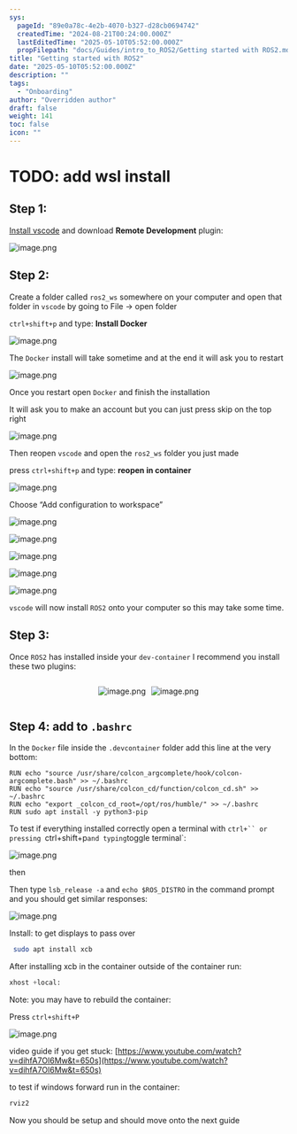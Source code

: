 ```yaml
---
sys:
  pageId: "89e0a78c-4e2b-4070-b327-d28cb0694742"
  createdTime: "2024-08-21T00:24:00.000Z"
  lastEditedTime: "2025-05-10T05:52:00.000Z"
  propFilepath: "docs/Guides/intro_to_ROS2/Getting started with ROS2.md"
title: "Getting started with ROS2"
date: "2025-05-10T05:52:00.000Z"
description: ""
tags:
  - "Onboarding"
author: "Overridden author"
draft: false
weight: 141
toc: false
icon: ""
---
```


# TODO: add wsl install

## Step 1:

[Install vscode](https://code.visualstudio.com/download) and download **Remote Development** plugin:

![image.png](https://prod-files-secure.s3.us-west-2.amazonaws.com/d518164a-d88e-44d1-a4ee-3adb3bd8bce0/efb52993-1881-4a40-b95e-6f020334f022/image.png?X-Amz-Algorithm=AWS4-HMAC-SHA256&X-Amz-Content-Sha256=UNSIGNED-PAYLOAD&X-Amz-Credential=ASIAZI2LB466T2KSHN4Z%2F20250715%2Fus-west-2%2Fs3%2Faws4_request&X-Amz-Date=20250715T110855Z&X-Amz-Expires=3600&X-Amz-Security-Token=IQoJb3JpZ2luX2VjECsaCXVzLXdlc3QtMiJHMEUCID8EhRXeRICQ37lmbsypxRLDTDvupP8YB9mqiVjRuHZnAiEAx9%2BANtTNV%2FovxPCH2SxZG2p9WczqYJJMuiVS%2BDpY69gq%2FwMIQxAAGgw2Mzc0MjMxODM4MDUiDIQGZX3%2FbMMrS7fx2SrcA6QbsTWV9HpWeabasGcK%2BHBl%2F9MA7p9IzAAojqV5MhM3MjmszqrUqETTRaQIZcK9q9gn6Ex1%2FmQYh1B9MnCR4ivpP%2F34P%2Fbp5VebsOTttGB7gUSwM1%2BWQxkKT%2Fp9Y2VcyVUm%2FQqy7Avo4myqCnQdPKjoSBSKo88sak8g6Vh9%2Fu5TasY07Z9avQr7HTOhE25r9Ksm69rJOqlzQIw2ZK8ieksLaqETjM5yf7rJ4C7H%2B7mHBJ%2FWYtrinCYgc3LwWFa%2BJ30%2FvcajlqSpNzW9k9o3EZoyv%2BbKk70n2aCce7Z1Q4UXGdB9Fd2mu6LnV9LtZsb6h%2FTkGA9ibXk0my23Lh2X67DyIs%2FWNmjX%2FmnpG7384RGCjsalKixpYjpNU59VLT%2FZhnonNJwoHr3hhkM5VWlG%2BEfvE1y5OWQD2%2FzLGTY1I9zk8JwHQB7wzqj7XMuLYh45vjeLQ9hqtF7L6PhrnIOGbAkDjUy10ESU%2B2qd5UfQNrz4YMPOdqhR9edMlXplAd%2FNVR%2B8W8Z54gynK6cpWQuJvJDiBmxSIKP787VBXkgZ%2BWh%2Br75VCGHMTV1Te4kEBtf4XIcIPVwFnqUkeJwaa0%2FT9SMjlNSU8dHy%2Bd0gSiT2XBsRRH4e8%2BuLuZq3YNvMMOvZ2MMGOqUB8eUrwJSfZDIiZx%2FQVcq2zt5Scn3GrXl3trK60Fef7geMmVH7017UrzNfmCfAVTaQM3HBv0vrEMOUKLter4ZOeScA9J6RMS1ihQ%2FtIqNimk35LDIoCwc9Hq9tSF5Plt%2FLNffgDlhuxb77mvow6CZlp2TLJPoDFzUC4VBZbPDltgB7A8vkXDdw6G9uozyrcMvp5gMbR7j3NVjenH2fV6JtchdlneTK&X-Amz-Signature=07ed30eff34f3c77d0be29fdd4e96688aa65d4f9d899cb60b556f7e2f9a5929a&X-Amz-SignedHeaders=host&x-amz-checksum-mode=ENABLED&x-id=GetObject)

## Step 2:

Create a folder called `ros2_ws` somewhere on your computer and open that folder in `vscode` by going to File → open folder 

`ctrl+shift+p` and type: **Install Docker**

![image.png](https://prod-files-secure.s3.us-west-2.amazonaws.com/d518164a-d88e-44d1-a4ee-3adb3bd8bce0/2269dc0e-1cd5-47ff-bceb-c04ad9b2eab0/image.png?X-Amz-Algorithm=AWS4-HMAC-SHA256&X-Amz-Content-Sha256=UNSIGNED-PAYLOAD&X-Amz-Credential=ASIAZI2LB466T2KSHN4Z%2F20250715%2Fus-west-2%2Fs3%2Faws4_request&X-Amz-Date=20250715T110855Z&X-Amz-Expires=3600&X-Amz-Security-Token=IQoJb3JpZ2luX2VjECsaCXVzLXdlc3QtMiJHMEUCID8EhRXeRICQ37lmbsypxRLDTDvupP8YB9mqiVjRuHZnAiEAx9%2BANtTNV%2FovxPCH2SxZG2p9WczqYJJMuiVS%2BDpY69gq%2FwMIQxAAGgw2Mzc0MjMxODM4MDUiDIQGZX3%2FbMMrS7fx2SrcA6QbsTWV9HpWeabasGcK%2BHBl%2F9MA7p9IzAAojqV5MhM3MjmszqrUqETTRaQIZcK9q9gn6Ex1%2FmQYh1B9MnCR4ivpP%2F34P%2Fbp5VebsOTttGB7gUSwM1%2BWQxkKT%2Fp9Y2VcyVUm%2FQqy7Avo4myqCnQdPKjoSBSKo88sak8g6Vh9%2Fu5TasY07Z9avQr7HTOhE25r9Ksm69rJOqlzQIw2ZK8ieksLaqETjM5yf7rJ4C7H%2B7mHBJ%2FWYtrinCYgc3LwWFa%2BJ30%2FvcajlqSpNzW9k9o3EZoyv%2BbKk70n2aCce7Z1Q4UXGdB9Fd2mu6LnV9LtZsb6h%2FTkGA9ibXk0my23Lh2X67DyIs%2FWNmjX%2FmnpG7384RGCjsalKixpYjpNU59VLT%2FZhnonNJwoHr3hhkM5VWlG%2BEfvE1y5OWQD2%2FzLGTY1I9zk8JwHQB7wzqj7XMuLYh45vjeLQ9hqtF7L6PhrnIOGbAkDjUy10ESU%2B2qd5UfQNrz4YMPOdqhR9edMlXplAd%2FNVR%2B8W8Z54gynK6cpWQuJvJDiBmxSIKP787VBXkgZ%2BWh%2Br75VCGHMTV1Te4kEBtf4XIcIPVwFnqUkeJwaa0%2FT9SMjlNSU8dHy%2Bd0gSiT2XBsRRH4e8%2BuLuZq3YNvMMOvZ2MMGOqUB8eUrwJSfZDIiZx%2FQVcq2zt5Scn3GrXl3trK60Fef7geMmVH7017UrzNfmCfAVTaQM3HBv0vrEMOUKLter4ZOeScA9J6RMS1ihQ%2FtIqNimk35LDIoCwc9Hq9tSF5Plt%2FLNffgDlhuxb77mvow6CZlp2TLJPoDFzUC4VBZbPDltgB7A8vkXDdw6G9uozyrcMvp5gMbR7j3NVjenH2fV6JtchdlneTK&X-Amz-Signature=eb5bc00abc941026dbb3104952ff336f0f9b57157d89b88ccbdb4268bde212ae&X-Amz-SignedHeaders=host&x-amz-checksum-mode=ENABLED&x-id=GetObject)

The `Docker` install will take sometime and at the end it will ask you to restart

![image.png](https://prod-files-secure.s3.us-west-2.amazonaws.com/d518164a-d88e-44d1-a4ee-3adb3bd8bce0/ed233f78-be33-4b1f-b89c-9c346c0e961e/image.png?X-Amz-Algorithm=AWS4-HMAC-SHA256&X-Amz-Content-Sha256=UNSIGNED-PAYLOAD&X-Amz-Credential=ASIAZI2LB466T2KSHN4Z%2F20250715%2Fus-west-2%2Fs3%2Faws4_request&X-Amz-Date=20250715T110855Z&X-Amz-Expires=3600&X-Amz-Security-Token=IQoJb3JpZ2luX2VjECsaCXVzLXdlc3QtMiJHMEUCID8EhRXeRICQ37lmbsypxRLDTDvupP8YB9mqiVjRuHZnAiEAx9%2BANtTNV%2FovxPCH2SxZG2p9WczqYJJMuiVS%2BDpY69gq%2FwMIQxAAGgw2Mzc0MjMxODM4MDUiDIQGZX3%2FbMMrS7fx2SrcA6QbsTWV9HpWeabasGcK%2BHBl%2F9MA7p9IzAAojqV5MhM3MjmszqrUqETTRaQIZcK9q9gn6Ex1%2FmQYh1B9MnCR4ivpP%2F34P%2Fbp5VebsOTttGB7gUSwM1%2BWQxkKT%2Fp9Y2VcyVUm%2FQqy7Avo4myqCnQdPKjoSBSKo88sak8g6Vh9%2Fu5TasY07Z9avQr7HTOhE25r9Ksm69rJOqlzQIw2ZK8ieksLaqETjM5yf7rJ4C7H%2B7mHBJ%2FWYtrinCYgc3LwWFa%2BJ30%2FvcajlqSpNzW9k9o3EZoyv%2BbKk70n2aCce7Z1Q4UXGdB9Fd2mu6LnV9LtZsb6h%2FTkGA9ibXk0my23Lh2X67DyIs%2FWNmjX%2FmnpG7384RGCjsalKixpYjpNU59VLT%2FZhnonNJwoHr3hhkM5VWlG%2BEfvE1y5OWQD2%2FzLGTY1I9zk8JwHQB7wzqj7XMuLYh45vjeLQ9hqtF7L6PhrnIOGbAkDjUy10ESU%2B2qd5UfQNrz4YMPOdqhR9edMlXplAd%2FNVR%2B8W8Z54gynK6cpWQuJvJDiBmxSIKP787VBXkgZ%2BWh%2Br75VCGHMTV1Te4kEBtf4XIcIPVwFnqUkeJwaa0%2FT9SMjlNSU8dHy%2Bd0gSiT2XBsRRH4e8%2BuLuZq3YNvMMOvZ2MMGOqUB8eUrwJSfZDIiZx%2FQVcq2zt5Scn3GrXl3trK60Fef7geMmVH7017UrzNfmCfAVTaQM3HBv0vrEMOUKLter4ZOeScA9J6RMS1ihQ%2FtIqNimk35LDIoCwc9Hq9tSF5Plt%2FLNffgDlhuxb77mvow6CZlp2TLJPoDFzUC4VBZbPDltgB7A8vkXDdw6G9uozyrcMvp5gMbR7j3NVjenH2fV6JtchdlneTK&X-Amz-Signature=c4bb4d95a32d352cc6e5ad53d273cdbf1718d9c92f36c50c65202c873e694d06&X-Amz-SignedHeaders=host&x-amz-checksum-mode=ENABLED&x-id=GetObject)

Once you restart open `Docker` and finish the installation

It will ask you to make an account but you can just press skip on the top right

![image.png](https://prod-files-secure.s3.us-west-2.amazonaws.com/d518164a-d88e-44d1-a4ee-3adb3bd8bce0/21010ad9-1659-4fd9-9f59-9932a09b2a3d/image.png?X-Amz-Algorithm=AWS4-HMAC-SHA256&X-Amz-Content-Sha256=UNSIGNED-PAYLOAD&X-Amz-Credential=ASIAZI2LB466T2KSHN4Z%2F20250715%2Fus-west-2%2Fs3%2Faws4_request&X-Amz-Date=20250715T110855Z&X-Amz-Expires=3600&X-Amz-Security-Token=IQoJb3JpZ2luX2VjECsaCXVzLXdlc3QtMiJHMEUCID8EhRXeRICQ37lmbsypxRLDTDvupP8YB9mqiVjRuHZnAiEAx9%2BANtTNV%2FovxPCH2SxZG2p9WczqYJJMuiVS%2BDpY69gq%2FwMIQxAAGgw2Mzc0MjMxODM4MDUiDIQGZX3%2FbMMrS7fx2SrcA6QbsTWV9HpWeabasGcK%2BHBl%2F9MA7p9IzAAojqV5MhM3MjmszqrUqETTRaQIZcK9q9gn6Ex1%2FmQYh1B9MnCR4ivpP%2F34P%2Fbp5VebsOTttGB7gUSwM1%2BWQxkKT%2Fp9Y2VcyVUm%2FQqy7Avo4myqCnQdPKjoSBSKo88sak8g6Vh9%2Fu5TasY07Z9avQr7HTOhE25r9Ksm69rJOqlzQIw2ZK8ieksLaqETjM5yf7rJ4C7H%2B7mHBJ%2FWYtrinCYgc3LwWFa%2BJ30%2FvcajlqSpNzW9k9o3EZoyv%2BbKk70n2aCce7Z1Q4UXGdB9Fd2mu6LnV9LtZsb6h%2FTkGA9ibXk0my23Lh2X67DyIs%2FWNmjX%2FmnpG7384RGCjsalKixpYjpNU59VLT%2FZhnonNJwoHr3hhkM5VWlG%2BEfvE1y5OWQD2%2FzLGTY1I9zk8JwHQB7wzqj7XMuLYh45vjeLQ9hqtF7L6PhrnIOGbAkDjUy10ESU%2B2qd5UfQNrz4YMPOdqhR9edMlXplAd%2FNVR%2B8W8Z54gynK6cpWQuJvJDiBmxSIKP787VBXkgZ%2BWh%2Br75VCGHMTV1Te4kEBtf4XIcIPVwFnqUkeJwaa0%2FT9SMjlNSU8dHy%2Bd0gSiT2XBsRRH4e8%2BuLuZq3YNvMMOvZ2MMGOqUB8eUrwJSfZDIiZx%2FQVcq2zt5Scn3GrXl3trK60Fef7geMmVH7017UrzNfmCfAVTaQM3HBv0vrEMOUKLter4ZOeScA9J6RMS1ihQ%2FtIqNimk35LDIoCwc9Hq9tSF5Plt%2FLNffgDlhuxb77mvow6CZlp2TLJPoDFzUC4VBZbPDltgB7A8vkXDdw6G9uozyrcMvp5gMbR7j3NVjenH2fV6JtchdlneTK&X-Amz-Signature=93f2e0b786649d7a66ecc1a8758e72b8344366f535a16df93c87782eef2d9946&X-Amz-SignedHeaders=host&x-amz-checksum-mode=ENABLED&x-id=GetObject)

Then reopen `vscode` and open the `ros2_ws` folder you just made

press `ctrl+shift+p` and type: **reopen in container**

![image.png](https://prod-files-secure.s3.us-west-2.amazonaws.com/d518164a-d88e-44d1-a4ee-3adb3bd8bce0/4e93b8c2-41ad-488c-8095-c74205196118/image.png?X-Amz-Algorithm=AWS4-HMAC-SHA256&X-Amz-Content-Sha256=UNSIGNED-PAYLOAD&X-Amz-Credential=ASIAZI2LB466T2KSHN4Z%2F20250715%2Fus-west-2%2Fs3%2Faws4_request&X-Amz-Date=20250715T110855Z&X-Amz-Expires=3600&X-Amz-Security-Token=IQoJb3JpZ2luX2VjECsaCXVzLXdlc3QtMiJHMEUCID8EhRXeRICQ37lmbsypxRLDTDvupP8YB9mqiVjRuHZnAiEAx9%2BANtTNV%2FovxPCH2SxZG2p9WczqYJJMuiVS%2BDpY69gq%2FwMIQxAAGgw2Mzc0MjMxODM4MDUiDIQGZX3%2FbMMrS7fx2SrcA6QbsTWV9HpWeabasGcK%2BHBl%2F9MA7p9IzAAojqV5MhM3MjmszqrUqETTRaQIZcK9q9gn6Ex1%2FmQYh1B9MnCR4ivpP%2F34P%2Fbp5VebsOTttGB7gUSwM1%2BWQxkKT%2Fp9Y2VcyVUm%2FQqy7Avo4myqCnQdPKjoSBSKo88sak8g6Vh9%2Fu5TasY07Z9avQr7HTOhE25r9Ksm69rJOqlzQIw2ZK8ieksLaqETjM5yf7rJ4C7H%2B7mHBJ%2FWYtrinCYgc3LwWFa%2BJ30%2FvcajlqSpNzW9k9o3EZoyv%2BbKk70n2aCce7Z1Q4UXGdB9Fd2mu6LnV9LtZsb6h%2FTkGA9ibXk0my23Lh2X67DyIs%2FWNmjX%2FmnpG7384RGCjsalKixpYjpNU59VLT%2FZhnonNJwoHr3hhkM5VWlG%2BEfvE1y5OWQD2%2FzLGTY1I9zk8JwHQB7wzqj7XMuLYh45vjeLQ9hqtF7L6PhrnIOGbAkDjUy10ESU%2B2qd5UfQNrz4YMPOdqhR9edMlXplAd%2FNVR%2B8W8Z54gynK6cpWQuJvJDiBmxSIKP787VBXkgZ%2BWh%2Br75VCGHMTV1Te4kEBtf4XIcIPVwFnqUkeJwaa0%2FT9SMjlNSU8dHy%2Bd0gSiT2XBsRRH4e8%2BuLuZq3YNvMMOvZ2MMGOqUB8eUrwJSfZDIiZx%2FQVcq2zt5Scn3GrXl3trK60Fef7geMmVH7017UrzNfmCfAVTaQM3HBv0vrEMOUKLter4ZOeScA9J6RMS1ihQ%2FtIqNimk35LDIoCwc9Hq9tSF5Plt%2FLNffgDlhuxb77mvow6CZlp2TLJPoDFzUC4VBZbPDltgB7A8vkXDdw6G9uozyrcMvp5gMbR7j3NVjenH2fV6JtchdlneTK&X-Amz-Signature=a264555b46e49d07b5140ba27b756a0e0160a33ea953eb59f37af5ac14393dad&X-Amz-SignedHeaders=host&x-amz-checksum-mode=ENABLED&x-id=GetObject)

Choose “Add configuration to workspace”

![image.png](https://prod-files-secure.s3.us-west-2.amazonaws.com/d518164a-d88e-44d1-a4ee-3adb3bd8bce0/9560b282-5060-4989-ba37-97e7b2c22476/image.png?X-Amz-Algorithm=AWS4-HMAC-SHA256&X-Amz-Content-Sha256=UNSIGNED-PAYLOAD&X-Amz-Credential=ASIAZI2LB466T2KSHN4Z%2F20250715%2Fus-west-2%2Fs3%2Faws4_request&X-Amz-Date=20250715T110855Z&X-Amz-Expires=3600&X-Amz-Security-Token=IQoJb3JpZ2luX2VjECsaCXVzLXdlc3QtMiJHMEUCID8EhRXeRICQ37lmbsypxRLDTDvupP8YB9mqiVjRuHZnAiEAx9%2BANtTNV%2FovxPCH2SxZG2p9WczqYJJMuiVS%2BDpY69gq%2FwMIQxAAGgw2Mzc0MjMxODM4MDUiDIQGZX3%2FbMMrS7fx2SrcA6QbsTWV9HpWeabasGcK%2BHBl%2F9MA7p9IzAAojqV5MhM3MjmszqrUqETTRaQIZcK9q9gn6Ex1%2FmQYh1B9MnCR4ivpP%2F34P%2Fbp5VebsOTttGB7gUSwM1%2BWQxkKT%2Fp9Y2VcyVUm%2FQqy7Avo4myqCnQdPKjoSBSKo88sak8g6Vh9%2Fu5TasY07Z9avQr7HTOhE25r9Ksm69rJOqlzQIw2ZK8ieksLaqETjM5yf7rJ4C7H%2B7mHBJ%2FWYtrinCYgc3LwWFa%2BJ30%2FvcajlqSpNzW9k9o3EZoyv%2BbKk70n2aCce7Z1Q4UXGdB9Fd2mu6LnV9LtZsb6h%2FTkGA9ibXk0my23Lh2X67DyIs%2FWNmjX%2FmnpG7384RGCjsalKixpYjpNU59VLT%2FZhnonNJwoHr3hhkM5VWlG%2BEfvE1y5OWQD2%2FzLGTY1I9zk8JwHQB7wzqj7XMuLYh45vjeLQ9hqtF7L6PhrnIOGbAkDjUy10ESU%2B2qd5UfQNrz4YMPOdqhR9edMlXplAd%2FNVR%2B8W8Z54gynK6cpWQuJvJDiBmxSIKP787VBXkgZ%2BWh%2Br75VCGHMTV1Te4kEBtf4XIcIPVwFnqUkeJwaa0%2FT9SMjlNSU8dHy%2Bd0gSiT2XBsRRH4e8%2BuLuZq3YNvMMOvZ2MMGOqUB8eUrwJSfZDIiZx%2FQVcq2zt5Scn3GrXl3trK60Fef7geMmVH7017UrzNfmCfAVTaQM3HBv0vrEMOUKLter4ZOeScA9J6RMS1ihQ%2FtIqNimk35LDIoCwc9Hq9tSF5Plt%2FLNffgDlhuxb77mvow6CZlp2TLJPoDFzUC4VBZbPDltgB7A8vkXDdw6G9uozyrcMvp5gMbR7j3NVjenH2fV6JtchdlneTK&X-Amz-Signature=982663756518368b77ade2464fcf94a963876b93328c4ac68749893c374efb61&X-Amz-SignedHeaders=host&x-amz-checksum-mode=ENABLED&x-id=GetObject)

![image.png](https://prod-files-secure.s3.us-west-2.amazonaws.com/d518164a-d88e-44d1-a4ee-3adb3bd8bce0/2ee63f81-886b-48e8-a553-dc6e5eac99e4/image.png?X-Amz-Algorithm=AWS4-HMAC-SHA256&X-Amz-Content-Sha256=UNSIGNED-PAYLOAD&X-Amz-Credential=ASIAZI2LB466T2KSHN4Z%2F20250715%2Fus-west-2%2Fs3%2Faws4_request&X-Amz-Date=20250715T110855Z&X-Amz-Expires=3600&X-Amz-Security-Token=IQoJb3JpZ2luX2VjECsaCXVzLXdlc3QtMiJHMEUCID8EhRXeRICQ37lmbsypxRLDTDvupP8YB9mqiVjRuHZnAiEAx9%2BANtTNV%2FovxPCH2SxZG2p9WczqYJJMuiVS%2BDpY69gq%2FwMIQxAAGgw2Mzc0MjMxODM4MDUiDIQGZX3%2FbMMrS7fx2SrcA6QbsTWV9HpWeabasGcK%2BHBl%2F9MA7p9IzAAojqV5MhM3MjmszqrUqETTRaQIZcK9q9gn6Ex1%2FmQYh1B9MnCR4ivpP%2F34P%2Fbp5VebsOTttGB7gUSwM1%2BWQxkKT%2Fp9Y2VcyVUm%2FQqy7Avo4myqCnQdPKjoSBSKo88sak8g6Vh9%2Fu5TasY07Z9avQr7HTOhE25r9Ksm69rJOqlzQIw2ZK8ieksLaqETjM5yf7rJ4C7H%2B7mHBJ%2FWYtrinCYgc3LwWFa%2BJ30%2FvcajlqSpNzW9k9o3EZoyv%2BbKk70n2aCce7Z1Q4UXGdB9Fd2mu6LnV9LtZsb6h%2FTkGA9ibXk0my23Lh2X67DyIs%2FWNmjX%2FmnpG7384RGCjsalKixpYjpNU59VLT%2FZhnonNJwoHr3hhkM5VWlG%2BEfvE1y5OWQD2%2FzLGTY1I9zk8JwHQB7wzqj7XMuLYh45vjeLQ9hqtF7L6PhrnIOGbAkDjUy10ESU%2B2qd5UfQNrz4YMPOdqhR9edMlXplAd%2FNVR%2B8W8Z54gynK6cpWQuJvJDiBmxSIKP787VBXkgZ%2BWh%2Br75VCGHMTV1Te4kEBtf4XIcIPVwFnqUkeJwaa0%2FT9SMjlNSU8dHy%2Bd0gSiT2XBsRRH4e8%2BuLuZq3YNvMMOvZ2MMGOqUB8eUrwJSfZDIiZx%2FQVcq2zt5Scn3GrXl3trK60Fef7geMmVH7017UrzNfmCfAVTaQM3HBv0vrEMOUKLter4ZOeScA9J6RMS1ihQ%2FtIqNimk35LDIoCwc9Hq9tSF5Plt%2FLNffgDlhuxb77mvow6CZlp2TLJPoDFzUC4VBZbPDltgB7A8vkXDdw6G9uozyrcMvp5gMbR7j3NVjenH2fV6JtchdlneTK&X-Amz-Signature=62bfe842ab4807a730bcbd37ab8876628d074c169840f137e6e337586dff273f&X-Amz-SignedHeaders=host&x-amz-checksum-mode=ENABLED&x-id=GetObject)

![image.png](https://prod-files-secure.s3.us-west-2.amazonaws.com/d518164a-d88e-44d1-a4ee-3adb3bd8bce0/ae1580b2-b048-407e-aed9-b584224a7a04/image.png?X-Amz-Algorithm=AWS4-HMAC-SHA256&X-Amz-Content-Sha256=UNSIGNED-PAYLOAD&X-Amz-Credential=ASIAZI2LB466T2KSHN4Z%2F20250715%2Fus-west-2%2Fs3%2Faws4_request&X-Amz-Date=20250715T110855Z&X-Amz-Expires=3600&X-Amz-Security-Token=IQoJb3JpZ2luX2VjECsaCXVzLXdlc3QtMiJHMEUCID8EhRXeRICQ37lmbsypxRLDTDvupP8YB9mqiVjRuHZnAiEAx9%2BANtTNV%2FovxPCH2SxZG2p9WczqYJJMuiVS%2BDpY69gq%2FwMIQxAAGgw2Mzc0MjMxODM4MDUiDIQGZX3%2FbMMrS7fx2SrcA6QbsTWV9HpWeabasGcK%2BHBl%2F9MA7p9IzAAojqV5MhM3MjmszqrUqETTRaQIZcK9q9gn6Ex1%2FmQYh1B9MnCR4ivpP%2F34P%2Fbp5VebsOTttGB7gUSwM1%2BWQxkKT%2Fp9Y2VcyVUm%2FQqy7Avo4myqCnQdPKjoSBSKo88sak8g6Vh9%2Fu5TasY07Z9avQr7HTOhE25r9Ksm69rJOqlzQIw2ZK8ieksLaqETjM5yf7rJ4C7H%2B7mHBJ%2FWYtrinCYgc3LwWFa%2BJ30%2FvcajlqSpNzW9k9o3EZoyv%2BbKk70n2aCce7Z1Q4UXGdB9Fd2mu6LnV9LtZsb6h%2FTkGA9ibXk0my23Lh2X67DyIs%2FWNmjX%2FmnpG7384RGCjsalKixpYjpNU59VLT%2FZhnonNJwoHr3hhkM5VWlG%2BEfvE1y5OWQD2%2FzLGTY1I9zk8JwHQB7wzqj7XMuLYh45vjeLQ9hqtF7L6PhrnIOGbAkDjUy10ESU%2B2qd5UfQNrz4YMPOdqhR9edMlXplAd%2FNVR%2B8W8Z54gynK6cpWQuJvJDiBmxSIKP787VBXkgZ%2BWh%2Br75VCGHMTV1Te4kEBtf4XIcIPVwFnqUkeJwaa0%2FT9SMjlNSU8dHy%2Bd0gSiT2XBsRRH4e8%2BuLuZq3YNvMMOvZ2MMGOqUB8eUrwJSfZDIiZx%2FQVcq2zt5Scn3GrXl3trK60Fef7geMmVH7017UrzNfmCfAVTaQM3HBv0vrEMOUKLter4ZOeScA9J6RMS1ihQ%2FtIqNimk35LDIoCwc9Hq9tSF5Plt%2FLNffgDlhuxb77mvow6CZlp2TLJPoDFzUC4VBZbPDltgB7A8vkXDdw6G9uozyrcMvp5gMbR7j3NVjenH2fV6JtchdlneTK&X-Amz-Signature=145cf89390af7ccf3cdf62b195d3cc969f10570785a5ff273b986e090bab559e&X-Amz-SignedHeaders=host&x-amz-checksum-mode=ENABLED&x-id=GetObject)

![image.png](https://prod-files-secure.s3.us-west-2.amazonaws.com/d518164a-d88e-44d1-a4ee-3adb3bd8bce0/53255b28-f75e-430f-b9e3-c0ac8577e42b/image.png?X-Amz-Algorithm=AWS4-HMAC-SHA256&X-Amz-Content-Sha256=UNSIGNED-PAYLOAD&X-Amz-Credential=ASIAZI2LB466T2KSHN4Z%2F20250715%2Fus-west-2%2Fs3%2Faws4_request&X-Amz-Date=20250715T110855Z&X-Amz-Expires=3600&X-Amz-Security-Token=IQoJb3JpZ2luX2VjECsaCXVzLXdlc3QtMiJHMEUCID8EhRXeRICQ37lmbsypxRLDTDvupP8YB9mqiVjRuHZnAiEAx9%2BANtTNV%2FovxPCH2SxZG2p9WczqYJJMuiVS%2BDpY69gq%2FwMIQxAAGgw2Mzc0MjMxODM4MDUiDIQGZX3%2FbMMrS7fx2SrcA6QbsTWV9HpWeabasGcK%2BHBl%2F9MA7p9IzAAojqV5MhM3MjmszqrUqETTRaQIZcK9q9gn6Ex1%2FmQYh1B9MnCR4ivpP%2F34P%2Fbp5VebsOTttGB7gUSwM1%2BWQxkKT%2Fp9Y2VcyVUm%2FQqy7Avo4myqCnQdPKjoSBSKo88sak8g6Vh9%2Fu5TasY07Z9avQr7HTOhE25r9Ksm69rJOqlzQIw2ZK8ieksLaqETjM5yf7rJ4C7H%2B7mHBJ%2FWYtrinCYgc3LwWFa%2BJ30%2FvcajlqSpNzW9k9o3EZoyv%2BbKk70n2aCce7Z1Q4UXGdB9Fd2mu6LnV9LtZsb6h%2FTkGA9ibXk0my23Lh2X67DyIs%2FWNmjX%2FmnpG7384RGCjsalKixpYjpNU59VLT%2FZhnonNJwoHr3hhkM5VWlG%2BEfvE1y5OWQD2%2FzLGTY1I9zk8JwHQB7wzqj7XMuLYh45vjeLQ9hqtF7L6PhrnIOGbAkDjUy10ESU%2B2qd5UfQNrz4YMPOdqhR9edMlXplAd%2FNVR%2B8W8Z54gynK6cpWQuJvJDiBmxSIKP787VBXkgZ%2BWh%2Br75VCGHMTV1Te4kEBtf4XIcIPVwFnqUkeJwaa0%2FT9SMjlNSU8dHy%2Bd0gSiT2XBsRRH4e8%2BuLuZq3YNvMMOvZ2MMGOqUB8eUrwJSfZDIiZx%2FQVcq2zt5Scn3GrXl3trK60Fef7geMmVH7017UrzNfmCfAVTaQM3HBv0vrEMOUKLter4ZOeScA9J6RMS1ihQ%2FtIqNimk35LDIoCwc9Hq9tSF5Plt%2FLNffgDlhuxb77mvow6CZlp2TLJPoDFzUC4VBZbPDltgB7A8vkXDdw6G9uozyrcMvp5gMbR7j3NVjenH2fV6JtchdlneTK&X-Amz-Signature=a45022a5aa77863ceaae353527fb97e6db64d91c5da9d414565d52c74d1c574a&X-Amz-SignedHeaders=host&x-amz-checksum-mode=ENABLED&x-id=GetObject)

![image.png](https://prod-files-secure.s3.us-west-2.amazonaws.com/d518164a-d88e-44d1-a4ee-3adb3bd8bce0/7c562767-5af9-4ffb-97d1-327bcdf4ee00/image.png?X-Amz-Algorithm=AWS4-HMAC-SHA256&X-Amz-Content-Sha256=UNSIGNED-PAYLOAD&X-Amz-Credential=ASIAZI2LB466T2KSHN4Z%2F20250715%2Fus-west-2%2Fs3%2Faws4_request&X-Amz-Date=20250715T110855Z&X-Amz-Expires=3600&X-Amz-Security-Token=IQoJb3JpZ2luX2VjECsaCXVzLXdlc3QtMiJHMEUCID8EhRXeRICQ37lmbsypxRLDTDvupP8YB9mqiVjRuHZnAiEAx9%2BANtTNV%2FovxPCH2SxZG2p9WczqYJJMuiVS%2BDpY69gq%2FwMIQxAAGgw2Mzc0MjMxODM4MDUiDIQGZX3%2FbMMrS7fx2SrcA6QbsTWV9HpWeabasGcK%2BHBl%2F9MA7p9IzAAojqV5MhM3MjmszqrUqETTRaQIZcK9q9gn6Ex1%2FmQYh1B9MnCR4ivpP%2F34P%2Fbp5VebsOTttGB7gUSwM1%2BWQxkKT%2Fp9Y2VcyVUm%2FQqy7Avo4myqCnQdPKjoSBSKo88sak8g6Vh9%2Fu5TasY07Z9avQr7HTOhE25r9Ksm69rJOqlzQIw2ZK8ieksLaqETjM5yf7rJ4C7H%2B7mHBJ%2FWYtrinCYgc3LwWFa%2BJ30%2FvcajlqSpNzW9k9o3EZoyv%2BbKk70n2aCce7Z1Q4UXGdB9Fd2mu6LnV9LtZsb6h%2FTkGA9ibXk0my23Lh2X67DyIs%2FWNmjX%2FmnpG7384RGCjsalKixpYjpNU59VLT%2FZhnonNJwoHr3hhkM5VWlG%2BEfvE1y5OWQD2%2FzLGTY1I9zk8JwHQB7wzqj7XMuLYh45vjeLQ9hqtF7L6PhrnIOGbAkDjUy10ESU%2B2qd5UfQNrz4YMPOdqhR9edMlXplAd%2FNVR%2B8W8Z54gynK6cpWQuJvJDiBmxSIKP787VBXkgZ%2BWh%2Br75VCGHMTV1Te4kEBtf4XIcIPVwFnqUkeJwaa0%2FT9SMjlNSU8dHy%2Bd0gSiT2XBsRRH4e8%2BuLuZq3YNvMMOvZ2MMGOqUB8eUrwJSfZDIiZx%2FQVcq2zt5Scn3GrXl3trK60Fef7geMmVH7017UrzNfmCfAVTaQM3HBv0vrEMOUKLter4ZOeScA9J6RMS1ihQ%2FtIqNimk35LDIoCwc9Hq9tSF5Plt%2FLNffgDlhuxb77mvow6CZlp2TLJPoDFzUC4VBZbPDltgB7A8vkXDdw6G9uozyrcMvp5gMbR7j3NVjenH2fV6JtchdlneTK&X-Amz-Signature=fb25c13291197ef0669a4f01a769903b695d88b8c70bae27c6df9a6fcab94db5&X-Amz-SignedHeaders=host&x-amz-checksum-mode=ENABLED&x-id=GetObject)

`vscode` will now install `ROS2` onto your computer so this may take some time.

## Step 3:

Once `ROS2` has installed inside your `dev-container` I recommend you install these two plugins:

<div style="display: flex;flex-direction: row; column-gap:10px; max-width: 630px;justify-content: center;">
<div>

![image.png](https://prod-files-secure.s3.us-west-2.amazonaws.com/d518164a-d88e-44d1-a4ee-3adb3bd8bce0/3fc3d550-5a54-4ba1-ba6b-faa01cdb7369/image.png?X-Amz-Algorithm=AWS4-HMAC-SHA256&X-Amz-Content-Sha256=UNSIGNED-PAYLOAD&X-Amz-Credential=ASIAZI2LB46644EH6GPZ%2F20250715%2Fus-west-2%2Fs3%2Faws4_request&X-Amz-Date=20250715T110856Z&X-Amz-Expires=3600&X-Amz-Security-Token=IQoJb3JpZ2luX2VjECsaCXVzLXdlc3QtMiJHMEUCIQCtbP4hvPMQ8vrqmJdKcbgI4hVsT6GgjeZ%2BiWTFgiWNOwIgZOFyveVkQ3K1DnfTygVgTgUxfSXOG9R%2F1vevns62q74q%2FwMIRBAAGgw2Mzc0MjMxODM4MDUiDKoiAeXoYOI7%2F1rDWCrcA%2FaJ94iLRbfZ87QgRdEaPkpYykfyom%2Bl8sroUJE%2BDDH5pmncQTft21snUfj9AL5piHIE5LroCmM7GfcuzSaexVaWgo3lyB8jYNQpX4PaSt3d1Za%2BwNtf7SAjAaW%2BjxjRRZ5l2SdCbLMPN50iNMz%2BBZxQGSSD3So1%2FG0x8WXBYD%2FHIsIzs2PT5bWzzRXia5jfsWnlJSfb1d1%2BjkgoFruc3rLt8gpY6vLlEP4AhiMCDBKby2WjjfOW9g6pIAohN8Mt8Uh8bjoZn3CxwlKuy3nbRZGXqum9YTM2UsSJGKTviyJnAp9KkI%2FsvZH11wt3F8tgdnYAoJ8v64J2O6Gak%2BFUsCbbVwcRLZTFoQyWfTGcC1QlihdQe%2FXAtbMhd7DrVeBHux3ztJ8n6po1a1NG1DXUmRpxs1TNVbf2Vi4UuV%2FqKx6VSx91i%2B186YWXgXwfy3Q7aUiAoihHrTLDDkHuGRy3%2FDeJXJsC5nKaS6D57eHflZkj1Mv6nhOeS%2Fd7VHJJ3WudobawyJWDWXYU2cmPHvSk38GCDzgg5Rl%2Fe%2BajiMB%2FAZVrVnC02Eaqw354HmwuoJNT8X2443Lyf8UCAyUvTG%2B69lDvybEDTOpRIp1zXVS9KpeVe0D28fgbxVCTEBbQMPbZ2MMGOqUB%2FJ0zZgR2o%2FRoqt%2FGBrBjb7h4P3qx6OOiPsjU5x9C5941afyiprWANtA9ja4jK%2F8BlgJ1j%2BAnQk4T3oqnzPz2J8KPGqhtb6TTiFH1Jlern%2Fm95hK5xvY8Yq33chaBQWCnziiSow13AU5fpyyTMoTn5ulnfJtspU2upqkx6F6swpsVMCVtse2wBMNsGzWdHK15a509Cb8CLMogvB8F8SmZvpmuqxLQ&X-Amz-Signature=8a1f49ed61ee6d9568ff912425ce2f1cc70a3200f71981d334b4c5a27eb1b269&X-Amz-SignedHeaders=host&x-amz-checksum-mode=ENABLED&x-id=GetObject)

</div>
<div>

![image.png](https://prod-files-secure.s3.us-west-2.amazonaws.com/d518164a-d88e-44d1-a4ee-3adb3bd8bce0/d994cc66-13c2-4093-a5a3-f84cf4601a82/image.png?X-Amz-Algorithm=AWS4-HMAC-SHA256&X-Amz-Content-Sha256=UNSIGNED-PAYLOAD&X-Amz-Credential=ASIAZI2LB466RSNURA3I%2F20250715%2Fus-west-2%2Fs3%2Faws4_request&X-Amz-Date=20250715T110857Z&X-Amz-Expires=3600&X-Amz-Security-Token=IQoJb3JpZ2luX2VjECsaCXVzLXdlc3QtMiJHMEUCIF25KOtAtA%2FjVN4T76Lh1Rpp4DcolaualYEULIOMkhobAiEA1GgEwHKa4H0DPm3D6jhi8H7jI89Hn1GERtNzrx8xcO8q%2FwMIRBAAGgw2Mzc0MjMxODM4MDUiDDsSrjOUmbQCSUMexSrcA0LiOq9%2BQtZNr4j2xLP091Y2KnAqEAPtFe%2Ff1A6LUwbBsyz5fDywtCF87yp%2FVRVjJYVUIjH%2BcM9j5yuxPlq84LtgNoZsbDCecG%2FTARL4YOAGVbLi27pm3c5ioZBPoo9MT7SBV4EX7sL8OADsJpoRfkjPJ8xqM2oVvPeaItWltW%2BdKVSfXW%2F%2FGZzT4WblpvybC2CoqCFU4rru3t1u8rC%2B%2BzJthzy7rP%2FWPhYhgf2LAGknKpF2PnYDEJ%2FWCpZpHRrlxJfHAhb1SiVlR8rj03FgMbUpPNMKpDMoKOCnBm6SRczMwSpnyGsxwDjtnKsfdPJD3evR5RxXLaKQ6o9NbMnIlAS5LsQGW%2BTmgymLPfk6XzY2RAVlUITVMa%2F14ggWcp0tQDG%2BqQ3gPo3ByeKHcGnmghCk4Ebt%2FERdTarXobjvu4dRvmjvbYM1TQt%2BjidBfeJpasovxhsaZoLT%2BMJKENBCORCFVn0ISYcpYbyb1X3hhZEyKsNI6i0VWBZVgPwnOWE%2FI97Osdqlgy5DLmd%2FgT9bKzhfCf1qgsXXF4jf0A%2B9cD1h3hUitNceTkCEJdSxlrjS8fDTqT767BBjtwLizdu3AClMpA8X6wVtWBmn1QrkYQbF55gXrzOptOuHElSTMLvZ2MMGOqUBWrr99dDt6G0mw4MacXgt2W0Yt%2FkxWbfjwi1ynLgH5cekxwQ2iuLRVbuS%2BiDO7HQx8snbywybKGmZH5cY4hmB3EeobN405wBoY8oCBpvwLo0MpSyt7FJIUAasDh4k4Uso%2BpnT0Xkr3%2BqIp7JvJ%2BOHiWc8sD1bN1iXS9y7pGBpCVq7lwt1PS60Xc6YCFMlDXneZ7qwwtEGMnZKoKnQBnxGQNBRZtql&X-Amz-Signature=b8ab59e6de5dda076ee43bb64c8fd60333f6b3152ed2bb504c3cc1115bc6b5c9&X-Amz-SignedHeaders=host&x-amz-checksum-mode=ENABLED&x-id=GetObject)

</div>
</div>

## Step 4: add to `.bashrc`

In the `Docker` file inside the `.devcontainer` folder add this line at the very bottom: 

```docker
RUN echo "source /usr/share/colcon_argcomplete/hook/colcon-argcomplete.bash" >> ~/.bashrc
RUN echo "source /usr/share/colcon_cd/function/colcon_cd.sh" >> ~/.bashrc
RUN echo "export _colcon_cd_root=/opt/ros/humble/" >> ~/.bashrc
RUN sudo apt install -y python3-pip 
```

To test if everything installed correctly open a terminal with `ctrl+`` or pressing `ctrl+shift+p` and typing `toggle terminal`:

![image.png](https://prod-files-secure.s3.us-west-2.amazonaws.com/d518164a-d88e-44d1-a4ee-3adb3bd8bce0/6a4943d8-b04e-4c02-9a58-775f3384d1a5/image.png?X-Amz-Algorithm=AWS4-HMAC-SHA256&X-Amz-Content-Sha256=UNSIGNED-PAYLOAD&X-Amz-Credential=ASIAZI2LB466T2KSHN4Z%2F20250715%2Fus-west-2%2Fs3%2Faws4_request&X-Amz-Date=20250715T110855Z&X-Amz-Expires=3600&X-Amz-Security-Token=IQoJb3JpZ2luX2VjECsaCXVzLXdlc3QtMiJHMEUCID8EhRXeRICQ37lmbsypxRLDTDvupP8YB9mqiVjRuHZnAiEAx9%2BANtTNV%2FovxPCH2SxZG2p9WczqYJJMuiVS%2BDpY69gq%2FwMIQxAAGgw2Mzc0MjMxODM4MDUiDIQGZX3%2FbMMrS7fx2SrcA6QbsTWV9HpWeabasGcK%2BHBl%2F9MA7p9IzAAojqV5MhM3MjmszqrUqETTRaQIZcK9q9gn6Ex1%2FmQYh1B9MnCR4ivpP%2F34P%2Fbp5VebsOTttGB7gUSwM1%2BWQxkKT%2Fp9Y2VcyVUm%2FQqy7Avo4myqCnQdPKjoSBSKo88sak8g6Vh9%2Fu5TasY07Z9avQr7HTOhE25r9Ksm69rJOqlzQIw2ZK8ieksLaqETjM5yf7rJ4C7H%2B7mHBJ%2FWYtrinCYgc3LwWFa%2BJ30%2FvcajlqSpNzW9k9o3EZoyv%2BbKk70n2aCce7Z1Q4UXGdB9Fd2mu6LnV9LtZsb6h%2FTkGA9ibXk0my23Lh2X67DyIs%2FWNmjX%2FmnpG7384RGCjsalKixpYjpNU59VLT%2FZhnonNJwoHr3hhkM5VWlG%2BEfvE1y5OWQD2%2FzLGTY1I9zk8JwHQB7wzqj7XMuLYh45vjeLQ9hqtF7L6PhrnIOGbAkDjUy10ESU%2B2qd5UfQNrz4YMPOdqhR9edMlXplAd%2FNVR%2B8W8Z54gynK6cpWQuJvJDiBmxSIKP787VBXkgZ%2BWh%2Br75VCGHMTV1Te4kEBtf4XIcIPVwFnqUkeJwaa0%2FT9SMjlNSU8dHy%2Bd0gSiT2XBsRRH4e8%2BuLuZq3YNvMMOvZ2MMGOqUB8eUrwJSfZDIiZx%2FQVcq2zt5Scn3GrXl3trK60Fef7geMmVH7017UrzNfmCfAVTaQM3HBv0vrEMOUKLter4ZOeScA9J6RMS1ihQ%2FtIqNimk35LDIoCwc9Hq9tSF5Plt%2FLNffgDlhuxb77mvow6CZlp2TLJPoDFzUC4VBZbPDltgB7A8vkXDdw6G9uozyrcMvp5gMbR7j3NVjenH2fV6JtchdlneTK&X-Amz-Signature=9a9f3bd1d54300a273fa7c64a091413f1d538f2ee78a9faa64e9630cfa26ebc0&X-Amz-SignedHeaders=host&x-amz-checksum-mode=ENABLED&x-id=GetObject)

then 

Then type `lsb_release -a` and `echo $ROS_DISTRO` in the command prompt and you should get similar responses:

![image.png](https://prod-files-secure.s3.us-west-2.amazonaws.com/d518164a-d88e-44d1-a4ee-3adb3bd8bce0/3e635dec-a805-4e85-8b9e-d000e5b71a4e/image.png?X-Amz-Algorithm=AWS4-HMAC-SHA256&X-Amz-Content-Sha256=UNSIGNED-PAYLOAD&X-Amz-Credential=ASIAZI2LB466T2KSHN4Z%2F20250715%2Fus-west-2%2Fs3%2Faws4_request&X-Amz-Date=20250715T110855Z&X-Amz-Expires=3600&X-Amz-Security-Token=IQoJb3JpZ2luX2VjECsaCXVzLXdlc3QtMiJHMEUCID8EhRXeRICQ37lmbsypxRLDTDvupP8YB9mqiVjRuHZnAiEAx9%2BANtTNV%2FovxPCH2SxZG2p9WczqYJJMuiVS%2BDpY69gq%2FwMIQxAAGgw2Mzc0MjMxODM4MDUiDIQGZX3%2FbMMrS7fx2SrcA6QbsTWV9HpWeabasGcK%2BHBl%2F9MA7p9IzAAojqV5MhM3MjmszqrUqETTRaQIZcK9q9gn6Ex1%2FmQYh1B9MnCR4ivpP%2F34P%2Fbp5VebsOTttGB7gUSwM1%2BWQxkKT%2Fp9Y2VcyVUm%2FQqy7Avo4myqCnQdPKjoSBSKo88sak8g6Vh9%2Fu5TasY07Z9avQr7HTOhE25r9Ksm69rJOqlzQIw2ZK8ieksLaqETjM5yf7rJ4C7H%2B7mHBJ%2FWYtrinCYgc3LwWFa%2BJ30%2FvcajlqSpNzW9k9o3EZoyv%2BbKk70n2aCce7Z1Q4UXGdB9Fd2mu6LnV9LtZsb6h%2FTkGA9ibXk0my23Lh2X67DyIs%2FWNmjX%2FmnpG7384RGCjsalKixpYjpNU59VLT%2FZhnonNJwoHr3hhkM5VWlG%2BEfvE1y5OWQD2%2FzLGTY1I9zk8JwHQB7wzqj7XMuLYh45vjeLQ9hqtF7L6PhrnIOGbAkDjUy10ESU%2B2qd5UfQNrz4YMPOdqhR9edMlXplAd%2FNVR%2B8W8Z54gynK6cpWQuJvJDiBmxSIKP787VBXkgZ%2BWh%2Br75VCGHMTV1Te4kEBtf4XIcIPVwFnqUkeJwaa0%2FT9SMjlNSU8dHy%2Bd0gSiT2XBsRRH4e8%2BuLuZq3YNvMMOvZ2MMGOqUB8eUrwJSfZDIiZx%2FQVcq2zt5Scn3GrXl3trK60Fef7geMmVH7017UrzNfmCfAVTaQM3HBv0vrEMOUKLter4ZOeScA9J6RMS1ihQ%2FtIqNimk35LDIoCwc9Hq9tSF5Plt%2FLNffgDlhuxb77mvow6CZlp2TLJPoDFzUC4VBZbPDltgB7A8vkXDdw6G9uozyrcMvp5gMbR7j3NVjenH2fV6JtchdlneTK&X-Amz-Signature=b48544d70f3d576bc74915adafd3194318015c7f3766ed44f8ddb3e20c4204c3&X-Amz-SignedHeaders=host&x-amz-checksum-mode=ENABLED&x-id=GetObject)

Install:  to get displays to pass over

```bash
 sudo apt install xcb
```

After installing xcb in the container outside of the container run:

```python
xhost +local:
```

Note: you may have to rebuild the container:

Press `ctrl+shift+P`

![image.png](https://prod-files-secure.s3.us-west-2.amazonaws.com/d518164a-d88e-44d1-a4ee-3adb3bd8bce0/6c2be660-2618-4c38-9c26-53554f7a0b7b/image.png?X-Amz-Algorithm=AWS4-HMAC-SHA256&X-Amz-Content-Sha256=UNSIGNED-PAYLOAD&X-Amz-Credential=ASIAZI2LB466T2KSHN4Z%2F20250715%2Fus-west-2%2Fs3%2Faws4_request&X-Amz-Date=20250715T110856Z&X-Amz-Expires=3600&X-Amz-Security-Token=IQoJb3JpZ2luX2VjECsaCXVzLXdlc3QtMiJHMEUCID8EhRXeRICQ37lmbsypxRLDTDvupP8YB9mqiVjRuHZnAiEAx9%2BANtTNV%2FovxPCH2SxZG2p9WczqYJJMuiVS%2BDpY69gq%2FwMIQxAAGgw2Mzc0MjMxODM4MDUiDIQGZX3%2FbMMrS7fx2SrcA6QbsTWV9HpWeabasGcK%2BHBl%2F9MA7p9IzAAojqV5MhM3MjmszqrUqETTRaQIZcK9q9gn6Ex1%2FmQYh1B9MnCR4ivpP%2F34P%2Fbp5VebsOTttGB7gUSwM1%2BWQxkKT%2Fp9Y2VcyVUm%2FQqy7Avo4myqCnQdPKjoSBSKo88sak8g6Vh9%2Fu5TasY07Z9avQr7HTOhE25r9Ksm69rJOqlzQIw2ZK8ieksLaqETjM5yf7rJ4C7H%2B7mHBJ%2FWYtrinCYgc3LwWFa%2BJ30%2FvcajlqSpNzW9k9o3EZoyv%2BbKk70n2aCce7Z1Q4UXGdB9Fd2mu6LnV9LtZsb6h%2FTkGA9ibXk0my23Lh2X67DyIs%2FWNmjX%2FmnpG7384RGCjsalKixpYjpNU59VLT%2FZhnonNJwoHr3hhkM5VWlG%2BEfvE1y5OWQD2%2FzLGTY1I9zk8JwHQB7wzqj7XMuLYh45vjeLQ9hqtF7L6PhrnIOGbAkDjUy10ESU%2B2qd5UfQNrz4YMPOdqhR9edMlXplAd%2FNVR%2B8W8Z54gynK6cpWQuJvJDiBmxSIKP787VBXkgZ%2BWh%2Br75VCGHMTV1Te4kEBtf4XIcIPVwFnqUkeJwaa0%2FT9SMjlNSU8dHy%2Bd0gSiT2XBsRRH4e8%2BuLuZq3YNvMMOvZ2MMGOqUB8eUrwJSfZDIiZx%2FQVcq2zt5Scn3GrXl3trK60Fef7geMmVH7017UrzNfmCfAVTaQM3HBv0vrEMOUKLter4ZOeScA9J6RMS1ihQ%2FtIqNimk35LDIoCwc9Hq9tSF5Plt%2FLNffgDlhuxb77mvow6CZlp2TLJPoDFzUC4VBZbPDltgB7A8vkXDdw6G9uozyrcMvp5gMbR7j3NVjenH2fV6JtchdlneTK&X-Amz-Signature=86a8de52f80caa36041a597d0632b0bd71e55c657ab991efa5abed35b7492023&X-Amz-SignedHeaders=host&x-amz-checksum-mode=ENABLED&x-id=GetObject)

video guide if you get stuck: [https://www.youtube.com/watch?v=dihfA7Ol6Mw&t=650s](https://www.youtube.com/watch?v=dihfA7Ol6Mw&t=650s)

to test if windows forward run in the container:

```bash
rviz2
```

Now you should be setup and should move onto the next guide 
